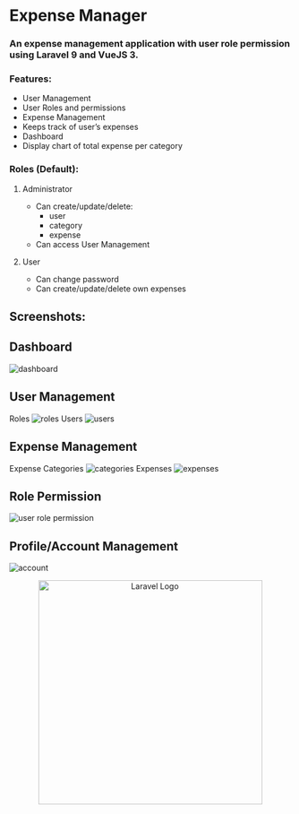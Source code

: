 # Expense Manager
### An expense management application with user role permission using Laravel 9 and VueJS 3.
### Features:
- User Management
- User Roles and permissions
- Expense Management
- Keeps track of user’s expenses
- Dashboard
- Display chart of total expense per category

### Roles (Default):
1. Administrator
   - Can create/update/delete:
        - user
        - category
        - expense
   - Can access User Management

3. User
   - Can change password
   - Can create/update/delete own expenses
  
## Screenshots:
## Dashboard
![dashboard](https://github.com/ue-an/expense-manager-laravel-vue/assets/68469141/1f4eca0a-83e4-4fd3-a77d-aed1ba2cd1fc)

## User Management
Roles
![roles](https://github.com/ue-an/expense-manager-laravel-vue/assets/68469141/10512652-fb54-48d6-b354-69d1bc78088f)
Users
![users](https://github.com/ue-an/expense-manager-laravel-vue/assets/68469141/cb440cd1-cfad-4bbf-bffe-69f1e1d650ab)

## Expense Management
Expense Categories
![categories](https://github.com/ue-an/expense-manager-laravel-vue/assets/68469141/564e2197-db09-440c-86eb-83aa02fc27e2)
Expenses
![expenses](https://github.com/ue-an/expense-manager-laravel-vue/assets/68469141/8a1d4cf8-5dad-4406-9cd8-92c26029a23a)

## Role Permission
![user role permission](https://github.com/ue-an/expense-manager-laravel-vue/assets/68469141/ffb87521-e8d5-40bb-8a31-1705622bb9a0)

## Profile/Account Management
![account](https://github.com/ue-an/expense-manager-laravel-vue/assets/68469141/c1326087-30c0-4dc1-a38e-097d031599c6)


<p align="center"><a href="https://laravel.com" target="_blank"><img src="https://raw.githubusercontent.com/laravel/art/master/logo-lockup/5%20SVG/2%20CMYK/1%20Full%20Color/laravel-logolockup-cmyk-red.svg" width="400" alt="Laravel Logo"></a></p>

